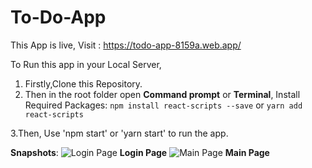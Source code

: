 # To-Do-App

This App is live, Visit : https://todo-app-8159a.web.app/

To Run this app in your Local Server,
1. Firstly,Clone this Repository.
2. Then in the root folder open **Command prompt** or **Terminal**,
  Install Required Packages:
    `npm install react-scripts --save` or `yarn add react-scripts`

3.Then, Use 'npm start' or 'yarn start' to run the app.

**Snapshots**:
![Login Page](https://user-images.githubusercontent.com/46864302/138583504-1dfa2600-c032-476d-b38f-6be50926331b.jpg)
**Login Page**
![Main Page](https://user-images.githubusercontent.com/46864302/138583508-2d9093eb-1725-4d08-a07d-496b5e7dcf10.jpg)
**Main Page**
